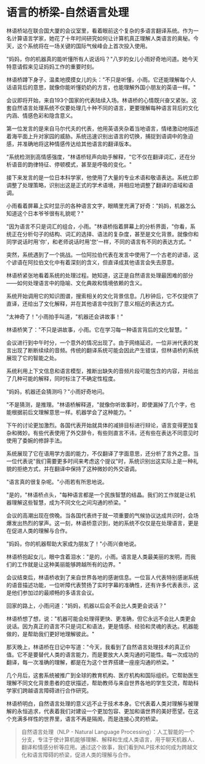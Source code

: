 # 语言的桥梁-自然语言处理

林语桥站在联合国大厦的会议室里，看着眼前这个复杂的多语言翻译系统。作为一名计算语言学家，她花了十年时间研究如何让计算机真正理解人类语言的奥秘。今天，这个系统将在一场关键的国际气候峰会上首次投入使用。

"妈妈，你的机器真的能听懂所有人说话吗？"八岁的女儿小雨好奇地问道。她今天特意请假来见证妈妈工作的重要时刻。

林语桥蹲下身子，温柔地摸摸女儿的头："不只是听懂，小雨。它还能理解每个人话语背后的意思，就像你能听懂奶奶的方言，也能理解外国小朋友的英语一样。"

会议即将开始，来自193个国家的代表陆续入场。林语桥的心情既兴奋又紧张。这套自然语言处理系统不仅要处理几十种不同的语言，更要理解每种语言背后的文化内涵、情感色彩和隐含意义。

第一位发言的是来自马尔代夫的代表，他用英语夹杂着当地语言，情绪激动地描述着海平面上升对家园的威胁。系统迅速识别出语言的切换，捕捉到语调中的急迫感，并准确地将这种情感传达给其他语言的翻译版本。

"系统检测到高情感强度，"林语桥轻声向助手解释，"它不仅在翻译词汇，还在分析语音的韵律特征、停顿模式，甚至是呼吸的变化。"

接下来发言的是一位日本科学家，他使用了大量的专业术语和敬语表达。系统立即调整了处理策略，识别出这是正式的学术语境，并相应地调整了翻译的语域和语调。

小雨看着屏幕上实时显示的各种语言文字，眼睛里充满了好奇："妈妈，机器怎么知道这个日本爷爷很有礼貌呢？"

"因为语言不只是词汇的组合，小雨。"林语桥指着屏幕上的分析界面，"你看，系统正在分析句子的结构、词汇的选择、语法的复杂度，甚至是文化背景。就像你和同学说话时用'你'，和老师说话时用'您'一样，不同的语言有不同的表达方式。"

突然，系统遇到了一个挑战。一位阿拉伯代表在发言中使用了一个古老的谚语，这个谚语在阿拉伯文化中有着深刻的含义，但直译成其他语言会失去原意。

林语桥紧张地看着系统的处理过程。她知道，这正是自然语言处理最困难的部分——如何处理语言中的隐喻、文化典故和情境依赖的含义。

系统开始调用它的知识图谱，搜索相关的文化背景信息。几秒钟后，它不仅提供了直译，还给出了文化解释，并在其他语言中找到了意义相近的表达方式。

"太神奇了！"小雨拍手叫道，"机器还会讲故事！"

林语桥笑了："不只是讲故事，小雨。它在学习每一种语言背后的文化智慧。"

会议进行到中午时分，一个意外的情况出现了。由于网络延迟，一位非洲代表的发言出现了断断续续的音频。传统的翻译系统可能会因此产生错误，但林语桥的系统展现了它的智能之处。

系统利用上下文信息和语言模型，推断出缺失的音频片段可能包含的内容，并给出了几种可能的解释，同时标注了不确定性程度。

"妈妈，机器还会猜测吗？"小雨好奇地问。

"不是猜测，是推理。"林语桥解释道，"就像你听故事时，即使漏掉了几个字，也能根据前后文理解意思一样。机器学会了这种能力。"

下午的讨论更加激烈。各国代表开始就具体的减排目标进行辩论，语言变得更加复杂和微妙。有些代表使用了外交辞令，有些则直言不讳，还有些在表达不同意见时使用了委婉的修辞手法。

系统展现了它在语用学方面的能力，不仅翻译了字面意思，还分析了言外之意。当一位代表说"我们需要更多时间来考虑这个提议"时，系统识别出这实际上是一种礼貌的拒绝方式，并在翻译中保持了这种微妙的外交语调。

"语言真的很复杂呢。"小雨若有所思地说。

"是的，"林语桥点头，"每种语言都是一个民族智慧的结晶。我们的工作就是让机器理解这些智慧，成为不同文化之间沟通的桥梁。"

会议的高潮出现在傍晚。当各国代表终于就一项重要的气候协议达成共识时，会场爆发出热烈的掌声。这一刻，林语桥意识到，她的系统不仅仅是在处理语言，更是在促进人类的理解与合作。

"妈妈，你的机器帮助大家成为朋友了！"小雨兴奋地说。

林语桥抱起女儿，眼中含着泪水："是的，小雨。语言是人类最美丽的发明，而我们的工作就是让这种美丽能够跨越所有的边界。"

会议结束后，林语桥收到了来自世界各地的感谢信息。一位盲人代表特别感谢系统的语音描述功能，一位听障代表赞扬了实时字幕的准确性，还有许多代表表示，这是他们参加过的最顺畅的多语言会议。

回家的路上，小雨问道："妈妈，机器以后会不会比人类更会说话？"

林语桥想了想，说："机器可能会处理得更快、更准确，但它永远不会比人类更会说话。因为真正的语言不只是词汇和语法，更是情感、经验和灵魂的表达。机器能做的，是帮助我们更好地理解彼此。"

那天晚上，林语桥在日记中写道："今天，我看到了自然语言处理技术的真正价值。它不是要替代人类的语言能力，而是要放大人类沟通的可能性。每一次成功的翻译，每一次准确的理解，都是在为这个世界搭建一座座沟通的桥梁。"

几个月后，这套系统被推广到全球的教育机构、医疗机构和国际组织。它帮助医生理解不同文化背景患者的症状描述，帮助教师与来自世界各地的学生交流，帮助科学家们跨越语言障碍进行合作研究。

林语桥明白，自然语言处理的意义远不止于技术本身。它代表着人类对理解与被理解的永恒追求，代表着我们对建设一个更加包容、更加和谐世界的美好愿望。在这个充满多样性的世界里，语言不再是隔阂，而是连接心灵的桥梁。

> 自然语言处理（NLP - Natural Language Processing）：人工智能的一个分支，专注于使计算机能够理解、解释和生成人类语言，用于聊天机器人、翻译和情感分析等应用。通过这个故事，我们看到NLP技术如何成为跨越文化和语言障碍的桥梁，促进人类的理解与合作。 